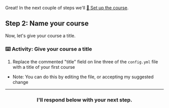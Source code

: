 Great! In the next couple of steps we'll [:book: Set up the course](https://github.github.com/learning-lab-equipment/#/3-4-yaml?id=set-up-the-course).

## Step 2: Name your course

Now, let's give your course a title.

### :keyboard: Activity: Give your course a title

1. Replace the commented "title" field on line three of the `config.yml` file with a title of your first course
  - Note: You can do this by editing the file, or accepting my suggested change

<hr>
<h3 align="center">I'll respond below with your next step.</h3>

